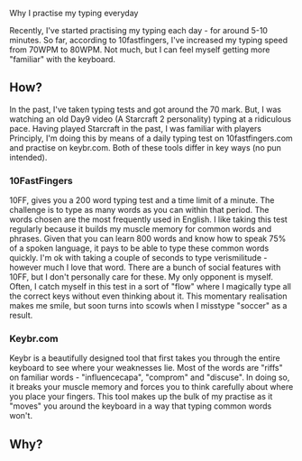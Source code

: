 Why I practise my typing everyday

Recently, I've started practising my typing each day - for around 5-10 minutes. So far, according to 10fastfingers, I've increased my typing speed from 70WPM to 80WPM. Not much, but I can feel myself getting more "familiar" with the keyboard.

## How?

In the past, I've taken typing tests and got around the 70 mark. But, I was watching an old Day9 video (A Starcraft 2 personality) typing at a ridiculous pace. Having played Starcraft in the past, I was familiar with players 
Principly, I'm doing this by means of a daily typing test on 10fastfingers.com and practise on keybr.com.
Both of these tools differ in key ways (no pun intended).

### 10FastFingers

10FF, gives you a 200 word typing test and a time limit of a minute. The challenge is to type as many words as you can within that period. The words chosen are the most frequently used in English.
I like taking this test regularly because it builds my muscle memory for common words and phrases. Given that you can learn 800 words and know how to speak 75% of a spoken language, it pays to be able to type these common words quickly. I'm ok with taking a couple of seconds to type verismilitude - however much I love that word.
There are a bunch of social features with 10FF, but I don't personally care for these. My only opponent is myself. Often, I catch myself in this test in a sort of "flow" where I magically type all the correct keys without even thinking about it. This momentary realisation makes me smile, but soon turns into scowls when I misstype "soccer" as a result.

### Keybr.com

Keybr is a beautifully designed tool that first takes you through the entire keyboard to see where your weaknesses lie. Most of the words are "riffs" on familiar words - "influencecapa", "comprom" and "discuse". In doing so, it breaks your muscle memory and forces you to think carefully about where you place your fingers.
This tool makes up the bulk of my practise as it "moves" you around the keyboard in a way that typing common words won't.

## Why?
